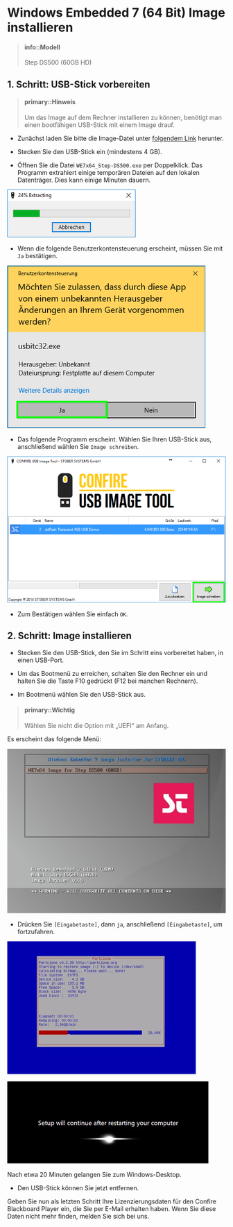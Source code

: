# Windows Embedded 7 (64 Bit) Image installieren

> #### info::Modell
> Step DS500 (60GB HD)

## 1. Schritt: USB-Stick vorbereiten

> #### primary::Hinweis
> Um das Image auf dem Rechner installieren zu können, benötigt man einen bootfähigen USB-Stick mit einem Image drauf.

* Zunächst laden Sie bitte die Image-Datei unter [folgendem Link] herunter.

* Stecken Sie den USB-Stick ein (mindestens 4 GB).

* Öffnen Sie die Datei `WE7x64_Step-DS500.exe` per Doppelklick. Das Programm extrahiert einige temporären Dateien auf den lokalen Datenträger. Dies kann einige Minuten dauern.

![](../../images/Extracting.png "Die Image-Datei wird extrahiert")

* Wenn die folgende Benutzerkontensteuerung erscheint, müssen Sie mit `Ja` bestätigen.

![](../../images/Benutzerkontensteuerung.png "Die Benutzerkontensteuerung")

* Das folgende Programm erscheint. Wählen Sie Ihren USB-Stick aus, anschließend wählen Sie `Image schreiben`.

![](../../images/CONFIRE_USB_Image_Tool.png "CONFIRE USB Image Tool")

* Zum Bestätigen wählen Sie einfach `OK`. 

## 2. Schritt: Image installieren

* Stecken Sie den USB-Stick, den Sie im Schritt eins vorbereitet haben, in einen USB-Port.

* Um das Bootmenü zu erreichen, schalten Sie den Rechner ein und halten Sie die Taste F10 gedrückt (F12 bei manchen Rechnern).

* Im Bootmenü wählen Sie den USB-Stick aus.

> #### primary::Wichtig
> Wählen Sie nicht die Option mit „UEFI“ am Anfang.

Es erscheint das folgende Menü:

![](../../images/WE7x64-Installer-Step-DS500.jpg "Windows Embedded 7 64Bit Installer")

* Drücken Sie `[Eingabetaste]`, dann `ja`, anschließend `[Eingabetaste]`, um fortzufahren.

![](../../images/Das_Image_wird_geladen.jpg "Das Image wird geladen")

![](../../images/Setup_will_continue_after_restarting_your_computer.jpg "Der Rechner wird ein paar Mal automatisch neu gestartet.")

Nach etwa 20 Minuten gelangen Sie zum Windows-Desktop.

* Den USB-Stick können Sie jetzt entfernen.

Geben Sie nun als letzten Schritt Ihre Lizenzierungsdaten für den Confire Blackboard Player ein, die Sie per E-Mail erhalten haben. Wenn Sie diese Daten nicht mehr finden, melden Sie sich bei uns.

[folgendem Link]: https://download.stueber.de/bin/de/windowsembedded/usb-images/WE7x64_Step-DS500.exe
